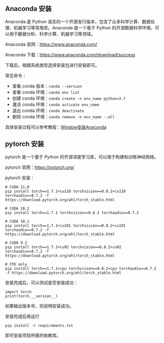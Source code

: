 ## Anaconda 安装

Anaconda 是 Python 语言的一个开源发行版本，包含了众多科学计算、数据处理、机器学习等常用库。Anaconda 是一个基于 Python 的开源数据科学环境，可以用于数据分析、科学计算、机器学习等领域。

Anaconda 官网：https://www.anaconda.com/

Anaconda 下载：https://www.anaconda.com/download/success

下载后，根据系统类型选择安装包进行安装即可。

常见命令：

- 查看 conda 版本：`conda --version`
- 查看 conda 环境：`conda env list`
- 创建 conda 环境：`conda create -n env_name python=3.7`
- 激活 conda 环境：`conda activate env_name`
- 退出 conda 环境：`conda deactivate`
- 删除 conda 环境：`conda remove -n env_name --all`

具体安装过程可以参考教程：[Window安装Anaconda](https://mp.csdn.net/mp_blog/creation/editor/149695296)

## pytorch 安装
pytorch 是一个基于 Python 的开源深度学习库，可以用于构建和训练神经网络。

pytorch 官网：https://pytorch.org/

pytorch 安装：

```
# CUDA 11.0
pip install torch==1.7.1+cu110 torchvision==0.8.2+cu110 torchaudio==0.7.2 -f https://download.pytorch.org/whl/torch_stable.html

# CUDA 10.2
pip install torch==1.7.1 torchvision==0.8.2 torchaudio==0.7.2

# CUDA 10.1
pip install torch==1.7.1+cu101 torchvision==0.8.2+cu101 torchaudio==0.7.2 -f https://download.pytorch.org/whl/torch_stable.html

# CUDA 9.2
pip install torch==1.7.1+cu92 torchvision==0.8.2+cu92 torchaudio==0.7.2 -f https://download.pytorch.org/whl/torch_stable.html

# CPU only
pip install torch==1.7.1+cpu torchvision==0.8.2+cpu torchaudio==0.7.2 -f https://download.pytorch.org/whl/torch_stable.html
```

安装完成后，可以测试是否安装成功：

```
import torch
print(torch.__version__)
```

如果输出版本号，则说明安装成功。   

安装完成后再运行
```
pip install -r requirements.txt
```

即可安装项目所需的依赖库。
